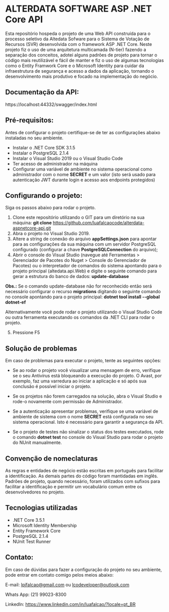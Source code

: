 # ALTERDATA SOFTWARE ASP .NET Core API

Esta repositório hospeda o projeto de uma Web API construída para o processo seletivo da Altedata Sofware para o Sistema de Votação de Recursos (SVR) desenvolvida com o framework ASP .NET Core. Neste projeto fiz o uso de uma arquitetura multicamada (N-tier) fazendo a separação dos conceitos, adotei alguns padrões de projeto para tornar o código mais reutilizável e fácil de manter e fiz o uso de algumas tecnologias como o Entity Framwork Core e o Microsoft Identity para cuidar da infraestrutura de segurança e acesso a dados da aplicação, tornando o desenvolvimento mais produtivo e focado na implementação do negócio.

## Documentação da API:

https://localhost:44332/swagger/index.html

## Pré-requisitos:

Antes de configurar o projeto certifique-se de ter as configurações abaixo instaladas no seu ambiente.

+ Instalar o .NET Core SDK 3.1.5
+ Instalar o PostgreSQL 2.1.4
+ Instalar o Visual Studio 2019 ou o Visual Studio Code
+ Ter acesso de administrador na máquina
+ Configurar uma variável de ambiente no sistema operacional como administrador com o nome **SECRET** e um valor  (isto será usado para autenticação JWT durante login e acesso aos endpoints protegidos)

## Configurando o projeto:

Siga os passos abaixo para rodar o projeto.

1. Clone este repositório utilizando o GIT para um diretório na sua máquina: **git clone** https://github.com/luafalcaocode/alterdata-aspnetcore-api.git
2. Abra o projeto no Visual Studio 2019.
3. Altere a string de conexão do arquivo **appSettings.json** para apontar para as configurações da sua máquina com um servidor PostgreSQL configurado (configurar a chave **PostgreSQLConnection** do arquivo);
4. Abrir o console do Visual Studio (navegue até Ferramentas > Gerenciador de Pacotes do Nuget > Console do Gerenciador de Pacotes) ou o interpretador de comandos do sistema apontando para o projeto principal (altedata.api.Web) e digite o seguinte comando para gerar a estrutura do banco de dados: **update-database**

**Obs.:** Se o comando update-database não for reconhecido então será necessário configurar o recurso **migrations** digitando o seguinte comando no console apontando para o projeto principal: **dotnet tool install --global dotnet-ef**

Alternativamente você pode rodar o projeto utilizando o Visual Studio Code ou outra ferramenta executando os comandos da .NET CLI para rodar o projeto. 

5. Pressione F5 

## Solução de problemas

Em caso de problemas para executar o projeto, tente as seguintes opções:

+ Se ao rodar o projeto você visualizar uma mensagem de erro, verifique se o seu Antivírus está bloqueando a execução do projeto. O Avast, por exemplo, faz uma varredura ao iniciar a aplicação e só após sua conclusão é possível iniciar o projeto. 

+ Se os projetos não forem carregados na solução, abra o Visual Studio e rode-o novamente com permissão de Administrador.

+ Se a autenticação apresentar problemas, verifique se uma variável de ambiente de sistema com o nome **SECRET** está configurada no seu sistema operacional. Isto é necessário para garantir a segurança da API.

+ Se o projeto de testes não sinalizar o status dos testes executados, rode o comando **dotnet test** no console do Visual Studio para rodar o projeto do NUnit manualmente.

## Convenção de nomeclaturas

As regras e entidades de negócio estão escritas em português para facilitar a identificação. As demais partes do código foram mantidadas em inglês. Padrões de projeto, quando necessário, foram utilizados com sufixos para facilitar a identificação e permitir um vocabulário comum entre os desenvolvedores no projeto.


## Tecnologias utilizadas

- .NET Core 3.5.1
-  Microsoft Identity Membership
-  Entity Framework Core
-  PostgreSQL 2.1.4
-  NUnit Test Runner

## Contato:

Em caso de dúvidas para fazer a configuração do projeto no seu ambiente, pode entrar em contato comigo pelos meios abaixo:

E-mail: lpjfalcao@gmail.com ou lcodeveloper@outlook.com

Whats App: (21) 99023-8300

LinkedIn: https://www.linkedin.com/in/luafalcao/?locale=pt_BR

